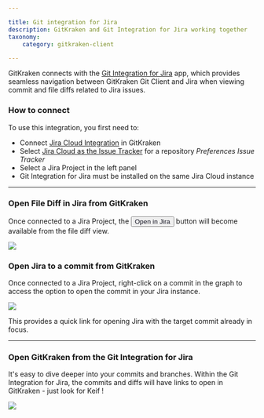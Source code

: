 ```yaml
---

title: Git integration for Jira
description: GitKraken and Git Integration for Jira working together
taxonomy:
    category: gitkraken-client

---
```


GitKraken connects with the <a href="https://marketplace.atlassian.com/apps/4984/git-integration-for-jira" target="_blank">Git Integration for Jira</a> app, which provides seamless navigation between GitKraken Git Client and Jira when viewing commit and file diffs related to Jira issues.

### How to connect

To use this integration, you first need to:

* Connect  <a href="/integrations/jira">Jira Cloud Integration</a> in GitKraken
* Select  <a href="/integrations/jira/#connect-jira-integration">Jira Cloud as the Issue Tracker</a> for a repository <em class='context-menu'>Preferences <i class='fa fa-caret-right'></i> Issue Tracker</em>
* Select a Jira Project in the left panel
* Git Integration for Jira must be installed on the same Jira Cloud instance

---

### Open File Diff in Jira from GitKraken

Once connected to a Jira Project, the <button class='button button--primary button--ui button--nolink'><span style='color:#141422;'>Open in Jira</span></button> button will become available from the file diff view.


<img src="/wp-content/uploads/integrations/git-integration-for-jira/gk-to-gij-button.png" class="img-responsive center img-bordered">


### Open Jira to a commit from GitKraken

Once connected to a Jira Project, right-click on a commit in the graph to access the option to open the commit in your Jira instance.

<img src="/wp-content/uploads/integrations/git-integration-for-jira/gk-to-gij-right-click-drop-down.png" class="img-responsive center img-bordered">

This provides a quick link for opening Jira with the target commit already in focus.

---

### Open GitKraken from the Git Integration for Jira

It's easy to dive deeper into your commits and branches. Within the Git Integration for Jira, the commits and diffs will have links to open in GitKraken - just look for Keif <i class="fab fa-gitkraken"></i> !

<img src="/wp-content/uploads/integrations/git-integration-for-jira/gij-to-gk-button-2.png" class="img-responsive center img-bordered">